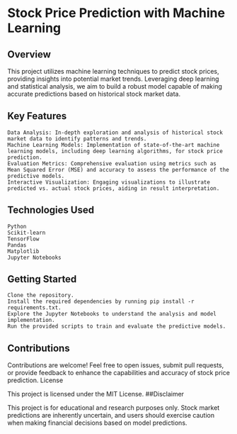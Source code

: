 # Stock Price Prediction with Machine Learning
## Overview

This project utilizes machine learning techniques to predict stock prices, providing insights into potential market trends. Leveraging deep learning and statistical analysis, we aim to build a robust model capable of making accurate predictions based on historical stock market data.
## Key Features

    Data Analysis: In-depth exploration and analysis of historical stock market data to identify patterns and trends.
    Machine Learning Models: Implementation of state-of-the-art machine learning models, including deep learning algorithms, for stock price prediction.
    Evaluation Metrics: Comprehensive evaluation using metrics such as Mean Squared Error (MSE) and accuracy to assess the performance of the predictive models.
    Interactive Visualization: Engaging visualizations to illustrate predicted vs. actual stock prices, aiding in result interpretation.

## Technologies Used

    Python
    Scikit-learn
    TensorFlow
    Pandas
    Matplotlib
    Jupyter Notebooks

## Getting Started

    Clone the repository.
    Install the required dependencies by running pip install -r requirements.txt.
    Explore the Jupyter Notebooks to understand the analysis and model implementation.
    Run the provided scripts to train and evaluate the predictive models.

## Contributions

Contributions are welcome! Feel free to open issues, submit pull requests, or provide feedback to enhance the capabilities and accuracy of stock price prediction.
License

This project is licensed under the MIT License.
##Disclaimer

This project is for educational and research purposes only. Stock market predictions are inherently uncertain, and users should exercise caution when making financial decisions based on model predictions.
